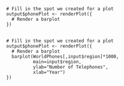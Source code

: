 ## 

    # Fill in the spot we created for a plot
    output$phonePlot <- renderPlot({
      # Render a barplot
    })

## 

    # Fill in the spot we created for a plot
    output$phonePlot <- renderPlot({
      # Render a barplot
      barplot(WorldPhones[,input$region]*1000, 
              main=input$region,
              ylab="Number of Telephones",
              xlab="Year")
    })
